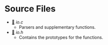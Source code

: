 # Source Files

- [:scroll:](https://github.com/nikolaskostakis/Shell/blob/master/src/io/io.c) _io.c_
  - Parsers and supplementary functions.
- [:scroll:](https://github.com/nikolaskostakis/Shell/blob/master/src/io/io.h) _io.h_
  - Contains the prototypes for the functions.